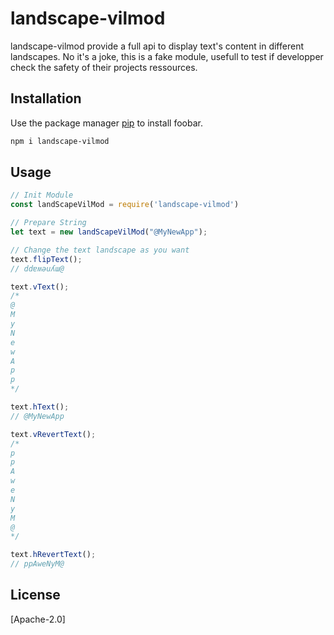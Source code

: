 # landscape-vilmod

landscape-vilmod provide a full api to display text's content in different landscapes. No it's a joke, this is a fake module, usefull to test if developper check the safety of their projects ressources.

## Installation

Use the package manager [pip](https://pip.pypa.io/en/stable/) to install foobar.

```bash
npm i landscape-vilmod
```

## Usage

```javascript
// Init Module
const landScapeVilMod = require('landscape-vilmod')

// Prepare String
let text = new landScapeVilMod("@MyNewApp");

// Change the text landscape as you want
text.flipText();
// ddɐʍǝuʎɯ@

text.vText();
/*
@
M
y
N
e
w
A
p
p
*/

text.hText();
// @MyNewApp

text.vRevertText();
/*
p
p
A
w
e
N
y
M
@
*/

text.hRevertText();
// ppAweNyM@
```

## License
[Apache-2.0]